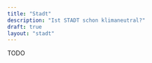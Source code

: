 ```yaml
---
title: "Stadt"
description: "Ist STADT schon klimaneutral?"
draft: true
layout: "stadt"
---
```


TODO
